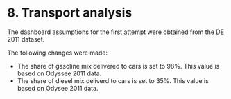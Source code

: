 # 8. Transport analysis

The dashboard assumptions for the first attempt were obtained from the DE 2011 dataset.

The following changes were made:

- The share of gasoline mix delivered to cars is set to 98%. This value is based on Odyssee 2011 data.
- The share of diesel mix deliverd to cars is set to 35%. This value is based on Odysee 2011 data.